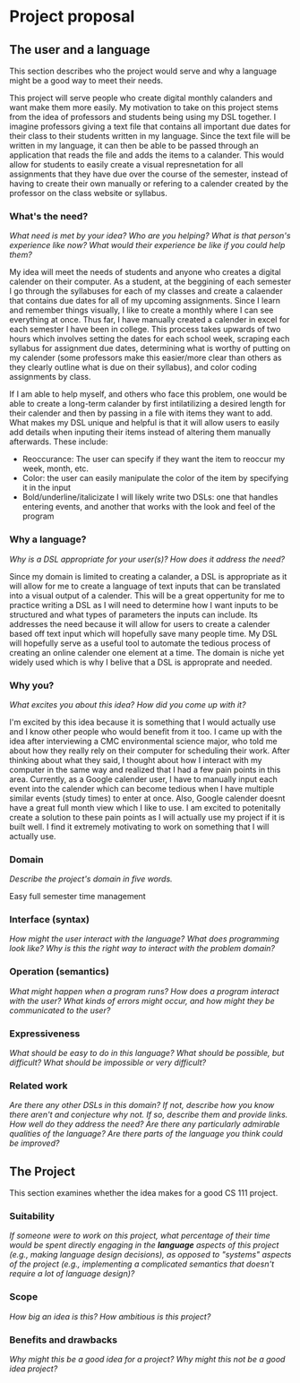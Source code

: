 # Project proposal

## The user and a language

This section describes who the project would serve and why a language might be a
good way to meet their needs.

This project will serve people who create digital monthly calanders and want make them more easily. My motivation to take on this project stems from the idea of professors and students being using my DSL together. I imagine professors giving a text file that contains all important due dates for their class to their students written in my language. Since the text file will be written in my language, it can then be able to be passed through an application that reads the file and adds the items to a calander. This would allow for students to easily create a visual represnetation for all assignments that they have due over the course of the semester, instead of having to create their own manually or refering to a calender created by the professor on the class website or syllabus.  

### What's the need?

_What need is met by your idea? Who are you helping? What is that person's
experience like now? What would their experience be like if you could help
them?_

My idea will meet the needs of students and anyone who creates a digital calender on their computer. As a student, at the beggining of each semester I go through the syllabuses for each of my classes and create a calaender that contains due dates for all of my upcoming assignments. Since I learn and remember things visually, I like to create a monthly where I can see everything at once. Thus far, I have manually created a calender in excel for each semester I have been in college. This process takes upwards of two hours which involves setting the dates for each school week, scraping each syllabus for assignment due dates,  determining what is worthy of putting on my calender (some professors make this easier/more clear than others as they clearly outline what is due on their syllabus), and color coding assignments by class. 
  
If I am able to help myself, and others who face this problem, one would be able to create a long-term calander by first intilatilizing a desired length for their calender and then by passing in a file with items they want to add. What makes my DSL unique and helpful is that it will allow users to easily  add details when inputing their items instead of altering them manually afterwards. These include:
  - Reoccurance: The user can specify if they want the item to reoccur my week, month, etc.
  - Color: the user can easily manipulate the color of the item by specifying it in the input
  - Bold/underline/italicizate
I will likely write two DSLs: one that handles entering events, and another that works with the look and feel of the program


### Why a language?

_Why is a DSL appropriate for your user(s)? How does it address the need?_

Since my domain is limited to creating a calander, a DSL is appropriate as it will allow for me to create a language of text inputs that can be translated into a visual output of a calender. This will be a great oppertunity for me to practice writing a DSL as I will need to determine how I want inputs to be structured and what types of parameters the inputs can include. Its addresses the need because it will allow for users to create a calender based off text input which will hopefully save many people time. My DSL will hopefully serve as a useful tool to automate the tedious process of creating an online calender one element at a time. The domain is niche yet widely used which is why I belive that a DSL is approprate and needed.

### Why you?

_What excites you about this idea? How did you come up with it?_

I'm excited by this idea because it is something that I would actually use and I know other people who would benefit from it too. I came up with the idea after interviewing a CMC environmental science major, who told me about how they really rely on their computer for scheduling their work. After thinking about what they said, I thought about how I interact with my computer in the same way and realized that I had a few pain points in this area. Currently, as a Google calender user, I have to manually input each event into the calender which can become tedious when I have multiple similar events (study times) to enter at once. Also, Google calender doesnt have a great full month view which I like to use. I am excited to potenitally create a solution to these pain points as I will actually use my project if it is built well. I find it extremely motivating to work on something that I will actually use. 

### Domain

_Describe the project's domain in five words._

Easy full semester time management

### Interface (syntax)

_How might the user interact with the language? What does programming look
like? Why is this the right way to interact with the problem domain?_

### Operation (semantics)

_What might happen when a program runs? How does a program interact with the
user? What kinds of errors might occur, and how might they be communicated to
the user?_

### Expressiveness

_What should be easy to do in this language? What should be possible, but
difficult? What should be impossible or very difficult?_

### Related work

_Are there any other DSLs in this domain? If not, describe how you know there
aren't and conjecture why not. If so, describe them and provide links. How well
do they address the need? Are there any particularly admirable qualities of the
language? Are there parts of the language you think could be improved?_

## The Project

This section examines whether the idea makes for a good CS 111 project.

### Suitability

_If someone were to work on this project, what percentage of their time would be
spent directly engaging in the **language** aspects of this project (e.g.,
making language design decisions), as opposed to "systems" aspects of the
project (e.g., implementing a complicated semantics that doesn't require a lot
of language design)?_

### Scope

_How big an idea is this? How ambitious is this project?_

### Benefits and drawbacks

_Why might this be a good idea for a project? Why might this not be a good idea
project?_
